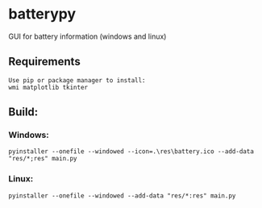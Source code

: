 # batterypy
GUI for battery information (windows and linux)

## Requirements
```
Use pip or package manager to install:
wmi matplotlib tkinter
```
## Build:
### Windows:
```
pyinstaller --onefile --windowed --icon=.\res\battery.ico --add-data "res/*;res" main.py
```
### Linux:
```
pyinstaller --onefile --windowed --add-data "res/*:res" main.py
```
